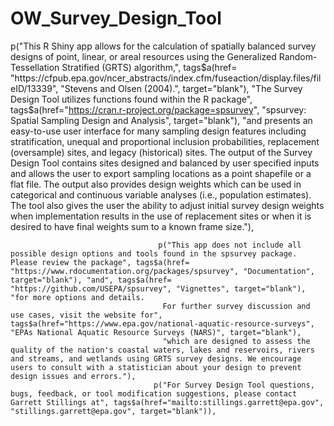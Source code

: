# OW_Survey_Design_Tool
p("This R Shiny app allows for the calculation of spatially balanced survey designs of point, linear, or areal resources using the Generalized Random-Tessellation Stratified (GRTS) algorithm,", tags$a(href= "https://cfpub.epa.gov/ncer_abstracts/index.cfm/fuseaction/display.files/fileID/13339", "Stevens and Olsen (2004).", target="blank"), 
                                      "The Survey Design Tool utilizes functions found within the R package", tags$a(href="https://cran.r-project.org/package=spsurvey",
                                      "spsurvey: Spatial Sampling Design and Analysis", target="blank"), "and presents an easy-to-use user interface for many sampling design features including stratification, unequal and proportional inclusion probabilities, replacement (oversample) sites, and legacy (historical) sites. 
                                      The output of the Survey Design Tool contains sites designed and balanced by user specified inputs and allows the user to export sampling locations as a point shapefile or a flat file. The output also provides design weights which can be used in categorical and continuous variable analyses (i.e., population estimates). 
                                      The tool also gives the user the ability to adjust initial survey design weights when implementation results in the use of replacement sites or when it is desired to have final weights sum to a known frame size."), 
                                      
                                     p("This app does not include all possible design options and tools found in the spsurvey package. Please review the package", tags$a(href= "https://www.rdocumentation.org/packages/spsurvey", "Documentation", target="blank"), "and", tags$a(href= "https://github.com/USEPA/spsurvey", "Vignettes", target="blank"), "for more options and details.  
                                      For further survey discussion and use cases, visit the website for", tags$a(href="https://www.epa.gov/national-aquatic-resource-surveys", "EPAs National Aquatic Resource Surveys (NARS)", target="blank"), 
                                      "which are designed to assess the quality of the nation's coastal waters, lakes and reservoirs, rivers and streams, and wetlands using GRTS survey designs. We encourage users to consult with a statistician about your design to prevent design issues and errors."),
                                    p("For Survey Design Tool questions, bugs, feedback, or tool modification suggestions, please contact Garrett Stillings at", tags$a(href="mailto:stillings.garrett@epa.gov", "stillings.garrett@epa.gov", target="blank")),
